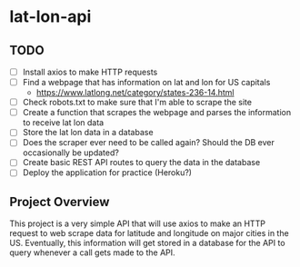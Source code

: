 # lat-lon-api

## TODO

- [ ] Install axios to make HTTP requests
- [ ] Find a webpage that has information on lat and lon for US capitals
  - <https://www.latlong.net/category/states-236-14.html>
- [ ] Check robots.txt to make sure that I'm able to scrape the site
- [ ] Create a function that scrapes the webpage and parses the information to receive lat lon data
- [ ] Store the lat lon data in a database
- [ ] Does the scraper ever need to be called again? Should the DB ever occasionally be updated?
- [ ] Create basic REST API routes to query the data in the database
- [ ] Deploy the application for practice (Heroku?)

## Project Overview

This project is a very simple API that will use axios to make an HTTP request to web scrape data for latitude and longitude on major cities in the US. Eventually, this information will get stored in a database for the API to query whenever a call gets made to the API.
